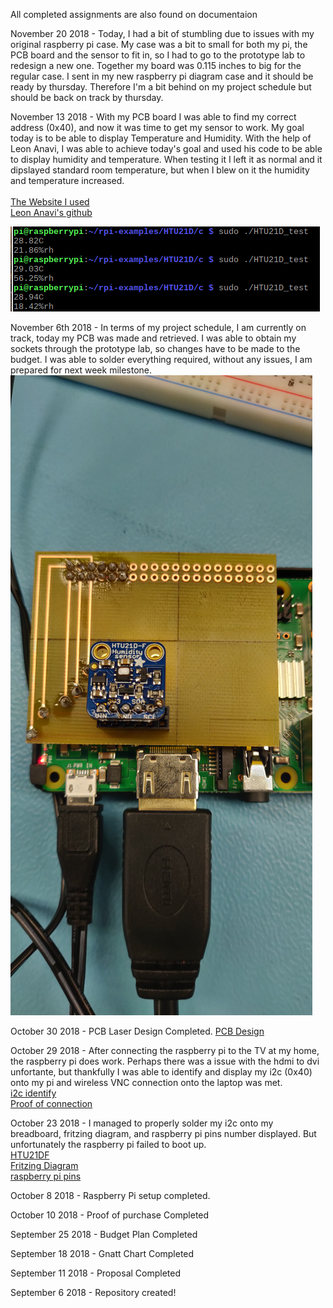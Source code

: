 All completed assignments are also found on documentaion

November 20 2018 - Today, I had a bit of stumbling due to issues with my original raspberry pi case. My case was a bit to small for both my pi, the PCB board and the sensor to fit in, so I had to go to the prototype lab to redesign a new one. Together my board was 0.115 inches to big for the regular case. I sent in my new raspberry pi diagram case and it should be ready by thursday. Therefore I'm a bit behind on my project schedule but should be back on track by thursday.  

November 13 2018 - With my PCB board I was able to find my correct address (0x40), and now it was time to get my sensor to work. My goal today is to be able to display Temperature and Humidity. With the help of Leon Anavi, I was able to achieve today's goal and used his code to be able to display humidity and temperature. When testing it I left it as normal and it dipslayed standard room temperature, but when I blew on it the humidity and temperature increased.<br><br>
<a href="https://www.instructables.com/id/Detect-Temperature-and-Humidity-With-Raspberry-Pi-/">The Website I used</a><br>
<a href="https://github.com/leon-anavi/rpi-examples.git">Leon Anavi's github</a><br>

![Output Sensor](https://github.com/JDinhGit/TempSensor/blob/master/Documentation/SensorOutput.PNG)<br>

November 6th 2018 - In terms of my project schedule, I am currently on track, today my PCB was made and retrieved. I was able to obtain my sockets through the prototype lab, so changes have to be made to the budget. I was able to solder everything required, without any issues, I am prepared for next week milestone.
![PCB Hardware](https://github.com/JDinhGit/TempSensor/blob/master/Documentation/IMG_20181106_131800.jpg)<br>

October 30 2018 - PCB Laser Design Completed.
<a href ="https://github.com/JDinhGit/TempSensor/blob/master/Documentation/HTU21D-F_pcb.png">PCB Design</a><br>

October 29 2018 - After connecting the raspberry pi to the TV at my home, the raspberry pi does work. Perhaps there was a issue with the hdmi to dvi unfortante, but thankfully I was able to identify and display my i2c (0x40) onto my pi and wireless VNC connection onto the laptop was met.<br>
<a href ="https://github.com/JDinhGit/TempSensor/blob/master/Documentation/(0x40).png">i2c identify</a><br>
<a href="https://github.com/JDinhGit/TempSensor/blob/master/Documentation/Connection.png">Proof of connection</a><br>

October 23 2018 - I managed to properly solder my i2c onto my breadboard, fritzing diagram, and raspberry pi pins number displayed. But unfortunately the raspberry pi failed to boot up.<br>
<a href ="https://github.com/JDinhGit/TempSensor/blob/master/Documentation/HTU21DF.jpg"> HTU21DF</a><br>
<a href ="https://github.com/JDinhGit/TempSensor/blob/master/Documentation/HTU21DF%20(Friziting%20Diagram).png"> Fritzing Diagram</a><br>
<a href ="https://github.com/JDinhGit/TempSensor/blob/master/Documentation/raspberry-pi-15b.jpg"> raspberry pi pins </a>


October 8 2018 - Raspberry Pi setup completed.

October 10 2018 - Proof of purchase Completed

September 25 2018 - Budget Plan Completed

September 18 2018 - Gnatt Chart Completed

September 11 2018 - Proposal Completed

September 6 2018 - Repository created!
